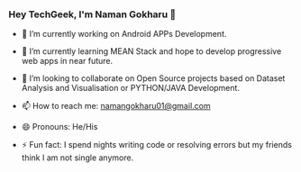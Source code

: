 ### Hey TechGeek, I'm Naman Gokharu 👋

- 🔭 I’m currently working on Android APPs Development.
- 🌱 I’m currently learning MEAN Stack and hope to develop progressive web apps in near future.
- 👯 I’m looking to collaborate on Open Source projects based on Dataset Analysis and Visualisation or PYTHON/JAVA Development.

- 📫 How to reach me: namangokharu01@gmail.com
- 😄 Pronouns: He/His
- ⚡ Fun fact: I spend nights writing code or resolving errors but my friends think I am not single anymore.


